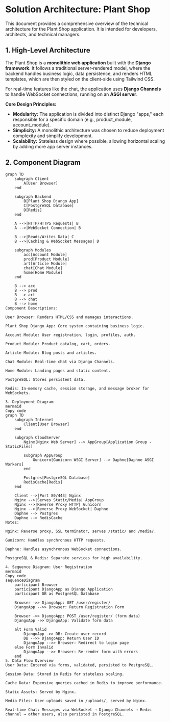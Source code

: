 # Solution Architecture: Plant Shop

This document provides a comprehensive overview of the technical architecture for the Plant Shop application. It is intended for developers, architects, and technical managers.

## 1. High-Level Architecture

The Plant Shop is a **monolithic web application** built with the **Django framework**. It follows a traditional server-rendered model, where the backend handles business logic, data persistence, and renders HTML templates, which are then styled on the client-side using Tailwind CSS.

For real-time features like the chat, the application uses **Django Channels** to handle WebSocket connections, running on an **ASGI server**.

**Core Design Principles:**
* **Modularity:** The application is divided into distinct Django "apps," each responsible for a specific domain (e.g., product_module, account_module).
* **Simplicity:** A monolithic architecture was chosen to reduce deployment complexity and simplify development.
* **Scalability:** Stateless design where possible, allowing horizontal scaling by adding more app server instances.

## 2. Component Diagram

```mermaid
graph TD
    subgraph Client
        A[User Browser]
    end

    subgraph Backend
        B[Plant Shop Django App]
        C[PostgreSQL Database]
        D[Redis]
    end

    A -->|HTTP/HTTPS Requests| B
    A -->|WebSocket Connection| B

    B -->|Reads/Writes Data| C
    B -->|Caching & WebSocket Messages| D

    subgraph Modules
        acc[Account Module]
        prod[Product Module]
        art[Article Module]
        chat[Chat Module]
        home[Home Module]
    end

    B --> acc
    B --> prod
    B --> art
    B --> chat
    B --> home
Component Descriptions:

User Browser: Renders HTML/CSS and manages interactions.

Plant Shop Django App: Core system containing business logic.

Account Module: User registration, login, profiles, auth.

Product Module: Product catalog, cart, orders.

Article Module: Blog posts and articles.

Chat Module: Real-time chat via Django Channels.

Home Module: Landing pages and static content.

PostgreSQL: Stores persistent data.

Redis: In-memory cache, session storage, and message broker for WebSockets.

3. Deployment Diagram
mermaid
Copy code
graph TD
    subgraph Internet
        Client[User Browser]
    end

    subgraph CloudServer
        Nginx[Nginx Web Server] --> AppGroup[Application Group - StaticFiles]

        subgraph AppGroup
            Gunicorn[Gunicorn WSGI Server] --> Daphne[Daphne ASGI Workers]
        end

        Postgres[PostgreSQL Database]
        RedisCache[Redis]
    end

    Client -->|Port 80/443| Nginx
    Nginx -->|Serves Static/Media| AppGroup
    Nginx -->|Reverse Proxy HTTP| Gunicorn
    Nginx -->|Reverse Proxy WebSocket| Daphne
    Daphne --> Postgres
    Daphne --> RedisCache
Notes:

Nginx: Reverse proxy, SSL terminator, serves /static/ and /media/.

Gunicorn: Handles synchronous HTTP requests.

Daphne: Handles asynchronous WebSocket connections.

PostgreSQL & Redis: Separate services for high availability.

4. Sequence Diagram: User Registration
mermaid
Copy code
sequenceDiagram
    participant Browser
    participant DjangoApp as Django Application
    participant DB as PostgreSQL Database

    Browser ->> DjangoApp: GET /user/register/
    DjangoApp -->> Browser: Return Registration Form

    Browser ->> DjangoApp: POST /user/register/ (form data)
    DjangoApp ->> DjangoApp: Validate form data

    alt Form Valid
        DjangoApp ->> DB: Create user record
        DB -->> DjangoApp: Return User ID
        DjangoApp -->> Browser: Redirect to login page
    else Form Invalid
        DjangoApp -->> Browser: Re-render form with errors
    end
5. Data Flow Overview
User Data: Entered via forms, validated, persisted to PostgreSQL.

Session Data: Stored in Redis for stateless scaling.

Cache Data: Expensive queries cached in Redis to improve performance.

Static Assets: Served by Nginx.

Media Files: User uploads saved in /uploads/, served by Nginx.

Real-time Chat: Messages via WebSocket → Django Channels → Redis channel → other users, also persisted in PostgreSQL.